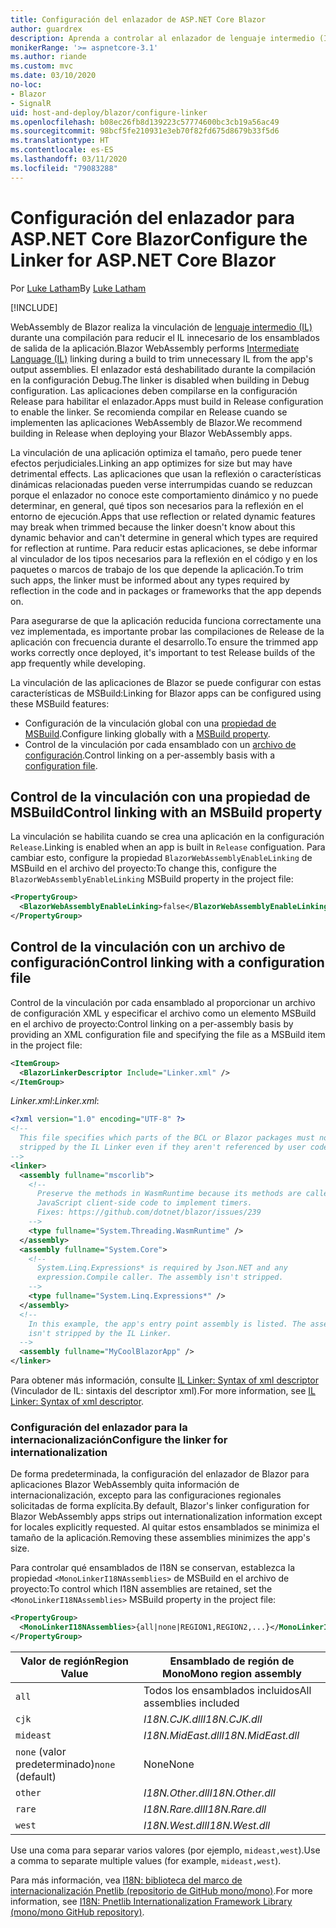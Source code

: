 ```yaml
---
title: Configuración del enlazador de ASP.NET Core Blazor
author: guardrex
description: Aprenda a controlar al enlazador de lenguaje intermedio (IL) al crear una aplicación Blazor.
monikerRange: '>= aspnetcore-3.1'
ms.author: riande
ms.custom: mvc
ms.date: 03/10/2020
no-loc:
- Blazor
- SignalR
uid: host-and-deploy/blazor/configure-linker
ms.openlocfilehash: b08ec26fb8d139223c57774600bc3cb19a56ac49
ms.sourcegitcommit: 98bcf5fe210931e3eb70f82fd675d8679b33f5d6
ms.translationtype: HT
ms.contentlocale: es-ES
ms.lasthandoff: 03/11/2020
ms.locfileid: "79083288"
---
```

# <a name="configure-the-linker-for-aspnet-core-blazor"></a><span data-ttu-id="ef1b0-103">Configuración del enlazador para ASP.NET Core Blazor</span><span class="sxs-lookup"><span data-stu-id="ef1b0-103">Configure the Linker for ASP.NET Core Blazor</span></span>

<span data-ttu-id="ef1b0-104">Por [Luke Latham](https://github.com/guardrex)</span><span class="sxs-lookup"><span data-stu-id="ef1b0-104">By [Luke Latham](https://github.com/guardrex)</span></span>

[!INCLUDE[](~/includes/blazorwasm-preview-notice.md)]

<span data-ttu-id="ef1b0-105">WebAssembly de Blazor realiza la vinculación de [lenguaje intermedio (IL)](/dotnet/standard/managed-code#intermediate-language--execution) durante una compilación para reducir el IL innecesario de los ensamblados de salida de la aplicación.</span><span class="sxs-lookup"><span data-stu-id="ef1b0-105">Blazor WebAssembly performs [Intermediate Language (IL)](/dotnet/standard/managed-code#intermediate-language--execution) linking during a build to trim unnecessary IL from the app's output assemblies.</span></span> <span data-ttu-id="ef1b0-106">El enlazador está deshabilitado durante la compilación en la configuración Debug.</span><span class="sxs-lookup"><span data-stu-id="ef1b0-106">The linker is disabled when building in Debug configuration.</span></span> <span data-ttu-id="ef1b0-107">Las aplicaciones deben compilarse en la configuración Release para habilitar el enlazador.</span><span class="sxs-lookup"><span data-stu-id="ef1b0-107">Apps must build in Release configuration to enable the linker.</span></span> <span data-ttu-id="ef1b0-108">Se recomienda compilar en Release cuando se implementen las aplicaciones WebAssembly de Blazor.</span><span class="sxs-lookup"><span data-stu-id="ef1b0-108">We recommend building in Release when deploying your Blazor WebAssembly apps.</span></span> 

<span data-ttu-id="ef1b0-109">La vinculación de una aplicación optimiza el tamaño, pero puede tener efectos perjudiciales.</span><span class="sxs-lookup"><span data-stu-id="ef1b0-109">Linking an app optimizes for size but may have detrimental effects.</span></span> <span data-ttu-id="ef1b0-110">Las aplicaciones que usan la reflexión o características dinámicas relacionadas pueden verse interrumpidas cuando se reduzcan porque el enlazador no conoce este comportamiento dinámico y no puede determinar, en general, qué tipos son necesarios para la reflexión en el entorno de ejecución.</span><span class="sxs-lookup"><span data-stu-id="ef1b0-110">Apps that use reflection or related dynamic features may break when trimmed because the linker doesn't know about this dynamic behavior and can't determine in general which types are required for reflection at runtime.</span></span> <span data-ttu-id="ef1b0-111">Para reducir estas aplicaciones, se debe informar al vinculador de los tipos necesarios para la reflexión en el código y en los paquetes o marcos de trabajo de los que depende la aplicación.</span><span class="sxs-lookup"><span data-stu-id="ef1b0-111">To trim such apps, the linker must be informed about any types required by reflection in the code and in packages or frameworks that the app depends on.</span></span> 

<span data-ttu-id="ef1b0-112">Para asegurarse de que la aplicación reducida funciona correctamente una vez implementada, es importante probar las compilaciones de Release de la aplicación con frecuencia durante el desarrollo.</span><span class="sxs-lookup"><span data-stu-id="ef1b0-112">To ensure the trimmed app works correctly once deployed, it's important to test Release builds of the app frequently while developing.</span></span>

<span data-ttu-id="ef1b0-113">La vinculación de las aplicaciones de Blazor se puede configurar con estas características de MSBuild:</span><span class="sxs-lookup"><span data-stu-id="ef1b0-113">Linking for Blazor apps can be configured using these MSBuild features:</span></span>

* <span data-ttu-id="ef1b0-114">Configuración de la vinculación global con una [propiedad de MSBuild](#control-linking-with-an-msbuild-property).</span><span class="sxs-lookup"><span data-stu-id="ef1b0-114">Configure linking globally with a [MSBuild property](#control-linking-with-an-msbuild-property).</span></span>
* <span data-ttu-id="ef1b0-115">Control de la vinculación por cada ensamblado con un [archivo de configuración](#control-linking-with-a-configuration-file).</span><span class="sxs-lookup"><span data-stu-id="ef1b0-115">Control linking on a per-assembly basis with a [configuration file](#control-linking-with-a-configuration-file).</span></span>

## <a name="control-linking-with-an-msbuild-property"></a><span data-ttu-id="ef1b0-116">Control de la vinculación con una propiedad de MSBuild</span><span class="sxs-lookup"><span data-stu-id="ef1b0-116">Control linking with an MSBuild property</span></span>

<span data-ttu-id="ef1b0-117">La vinculación se habilita cuando se crea una aplicación en la configuración `Release`.</span><span class="sxs-lookup"><span data-stu-id="ef1b0-117">Linking is enabled when an app is built in `Release` configuation.</span></span> <span data-ttu-id="ef1b0-118">Para cambiar esto, configure la propiedad `BlazorWebAssemblyEnableLinking` de MSBuild en el archivo del proyecto:</span><span class="sxs-lookup"><span data-stu-id="ef1b0-118">To change this, configure the `BlazorWebAssemblyEnableLinking` MSBuild property in the project file:</span></span>

```xml
<PropertyGroup>
  <BlazorWebAssemblyEnableLinking>false</BlazorWebAssemblyEnableLinking>
</PropertyGroup>
```

## <a name="control-linking-with-a-configuration-file"></a><span data-ttu-id="ef1b0-119">Control de la vinculación con un archivo de configuración</span><span class="sxs-lookup"><span data-stu-id="ef1b0-119">Control linking with a configuration file</span></span>

<span data-ttu-id="ef1b0-120">Control de la vinculación por cada ensamblado al proporcionar un archivo de configuración XML y especificar el archivo como un elemento MSBuild en el archivo de proyecto:</span><span class="sxs-lookup"><span data-stu-id="ef1b0-120">Control linking on a per-assembly basis by providing an XML configuration file and specifying the file as a MSBuild item in the project file:</span></span>

```xml
<ItemGroup>
  <BlazorLinkerDescriptor Include="Linker.xml" />
</ItemGroup>
```

<span data-ttu-id="ef1b0-121">*Linker.xml*:</span><span class="sxs-lookup"><span data-stu-id="ef1b0-121">*Linker.xml*:</span></span>

```xml
<?xml version="1.0" encoding="UTF-8" ?>
<!--
  This file specifies which parts of the BCL or Blazor packages must not be
  stripped by the IL Linker even if they aren't referenced by user code.
-->
<linker>
  <assembly fullname="mscorlib">
    <!--
      Preserve the methods in WasmRuntime because its methods are called by 
      JavaScript client-side code to implement timers.
      Fixes: https://github.com/dotnet/blazor/issues/239
    -->
    <type fullname="System.Threading.WasmRuntime" />
  </assembly>
  <assembly fullname="System.Core">
    <!--
      System.Linq.Expressions* is required by Json.NET and any 
      expression.Compile caller. The assembly isn't stripped.
    -->
    <type fullname="System.Linq.Expressions*" />
  </assembly>
  <!--
    In this example, the app's entry point assembly is listed. The assembly
    isn't stripped by the IL Linker.
  -->
  <assembly fullname="MyCoolBlazorApp" />
</linker>
```

<span data-ttu-id="ef1b0-122">Para obtener más información, consulte [IL Linker: Syntax of xml descriptor](https://github.com/mono/linker/blob/master/src/linker/README.md#syntax-of-xml-descriptor) (Vinculador de IL: sintaxis del descriptor xml).</span><span class="sxs-lookup"><span data-stu-id="ef1b0-122">For more information, see [IL Linker: Syntax of xml descriptor](https://github.com/mono/linker/blob/master/src/linker/README.md#syntax-of-xml-descriptor).</span></span>

### <a name="configure-the-linker-for-internationalization"></a><span data-ttu-id="ef1b0-123">Configuración del enlazador para la internacionalización</span><span class="sxs-lookup"><span data-stu-id="ef1b0-123">Configure the linker for internationalization</span></span>

<span data-ttu-id="ef1b0-124">De forma predeterminada, la configuración del enlazador de Blazor para aplicaciones Blazor WebAssembly quita información de internacionalización, excepto para las configuraciones regionales solicitadas de forma explícita.</span><span class="sxs-lookup"><span data-stu-id="ef1b0-124">By default, Blazor's linker configuration for Blazor WebAssembly apps strips out internationalization information except for locales explicitly requested.</span></span> <span data-ttu-id="ef1b0-125">Al quitar estos ensamblados se minimiza el tamaño de la aplicación.</span><span class="sxs-lookup"><span data-stu-id="ef1b0-125">Removing these assemblies minimizes the app's size.</span></span>

<span data-ttu-id="ef1b0-126">Para controlar qué ensamblados de I18N se conservan, establezca la propiedad `<MonoLinkerI18NAssemblies>` de MSBuild en el archivo de proyecto:</span><span class="sxs-lookup"><span data-stu-id="ef1b0-126">To control which I18N assemblies are retained, set the `<MonoLinkerI18NAssemblies>` MSBuild property in the project file:</span></span>

```xml
<PropertyGroup>
  <MonoLinkerI18NAssemblies>{all|none|REGION1,REGION2,...}</MonoLinkerI18NAssemblies>
</PropertyGroup>
```

| <span data-ttu-id="ef1b0-127">Valor de región</span><span class="sxs-lookup"><span data-stu-id="ef1b0-127">Region Value</span></span>     | <span data-ttu-id="ef1b0-128">Ensamblado de región de Mono</span><span class="sxs-lookup"><span data-stu-id="ef1b0-128">Mono region assembly</span></span>    |
| ---------------- | ----------------------- |
| `all`            | <span data-ttu-id="ef1b0-129">Todos los ensamblados incluidos</span><span class="sxs-lookup"><span data-stu-id="ef1b0-129">All assemblies included</span></span> |
| `cjk`            | <span data-ttu-id="ef1b0-130">*I18N.CJK.dll*</span><span class="sxs-lookup"><span data-stu-id="ef1b0-130">*I18N.CJK.dll*</span></span>          |
| `mideast`        | <span data-ttu-id="ef1b0-131">*I18N.MidEast.dll*</span><span class="sxs-lookup"><span data-stu-id="ef1b0-131">*I18N.MidEast.dll*</span></span>      |
| <span data-ttu-id="ef1b0-132">`none` (valor predeterminado)</span><span class="sxs-lookup"><span data-stu-id="ef1b0-132">`none` (default)</span></span> | <span data-ttu-id="ef1b0-133">None</span><span class="sxs-lookup"><span data-stu-id="ef1b0-133">None</span></span>                    |
| `other`          | <span data-ttu-id="ef1b0-134">*I18N.Other.dll*</span><span class="sxs-lookup"><span data-stu-id="ef1b0-134">*I18N.Other.dll*</span></span>        |
| `rare`           | <span data-ttu-id="ef1b0-135">*I18N.Rare.dll*</span><span class="sxs-lookup"><span data-stu-id="ef1b0-135">*I18N.Rare.dll*</span></span>         |
| `west`           | <span data-ttu-id="ef1b0-136">*I18N.West.dll*</span><span class="sxs-lookup"><span data-stu-id="ef1b0-136">*I18N.West.dll*</span></span>         |

<span data-ttu-id="ef1b0-137">Use una coma para separar varios valores (por ejemplo, `mideast,west`).</span><span class="sxs-lookup"><span data-stu-id="ef1b0-137">Use a comma to separate multiple values (for example, `mideast,west`).</span></span>

<span data-ttu-id="ef1b0-138">Para más información, vea [I18N: biblioteca del marco de internacionalización Pnetlib (repositorio de GitHub mono/mono)](https://github.com/mono/mono/tree/master/mcs/class/I18N).</span><span class="sxs-lookup"><span data-stu-id="ef1b0-138">For more information, see [I18N: Pnetlib Internationalization Framework Library (mono/mono GitHub repository)](https://github.com/mono/mono/tree/master/mcs/class/I18N).</span></span>
